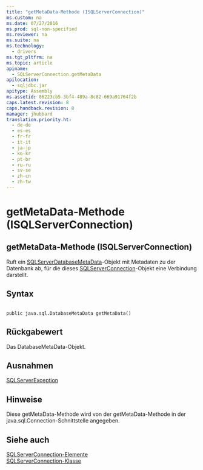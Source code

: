 ```yaml
---
title: "getMetaData-Methode (ISQLServerConnection)"
ms.custom: na
ms.date: 07/27/2016
ms.prod: sql-non-specified
ms.reviewer: na
ms.suite: na
ms.technology: 
  - drivers
ms.tgt_pltfrm: na
ms.topic: article
apiname: 
  - SQLServerConnection.getMetaData
apilocation: 
  - sqljdbc.jar
apitype: Assembly
ms.assetid: 86223cb5-3bf4-489a-8c82-669a91764f2b
caps.latest.revision: 8
caps.handback.revision: 8
manager: jhubbard
translation.priority.ht: 
  - de-de
  - es-es
  - fr-fr
  - it-it
  - ja-jp
  - ko-kr
  - pt-br
  - ru-ru
  - sv-se
  - zh-cn
  - zh-tw
---
```

# getMetaData-Methode (ISQLServerConnection)
    
## getMetaData\-Methode \(ISQLServerConnection\)  
 Ruft ein [SQLServerDatabaseMetaData](../content/SQLServerDatabaseMetaData-Class.md)\-Objekt mit Metadaten zu der Datenbank ab, für die dieses [SQLServerConnection](../content/SQLServerConnection-Class.md)\-Objekt eine Verbindung darstellt.  
  
## Syntax  
  
```  
  
public java.sql.DatabaseMetaData getMetaData()  
```  
  
## Rückgabewert  
 Das DatabaseMetaData\-Objekt.  
  
## Ausnahmen  
 [SQLServerException](../content/SQLServerException-Class.md)  
  
## Hinweise  
 Diese getMetaData\-Methode wird von der getMetaData\-Methode in der java.sql.Connection\-Schnittstelle angegeben.  
  
## Siehe auch  
 [SQLServerConnection-Elemente](../content/SQLServerConnection-Members.md)   
 [SQLServerConnection-Klasse](../content/SQLServerConnection-Class.md)  
  
  